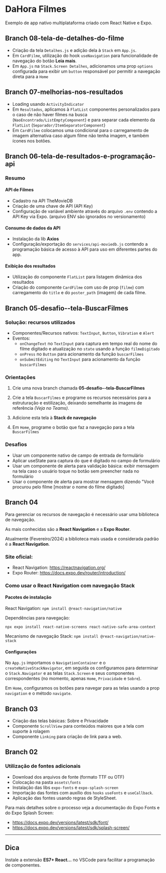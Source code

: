 # DaHora Filmes

Exemplo de app nativo multiplataforma criado com React Native e Expo.

## Branch 08-tela-de-detalhes-do-filme

- Criação da tela `Detalhes.js` e adição dela à `Stack` em `App.js`.
- Em `CardFilme`, utilização do hook `useNavigation` para funcionalidade de navegação do botão **Leia mais**.
- Em `App.js` na `Stack.Screen Detalhes`, adicionamos uma prop `options`
configurada para exibir um `button` responsável por permitir a navegação direta
para a `Home`

## Branch 07-melhorias-nos-resultados

- Loading usando `ActivityIndicator`
- Em `Resultados`, aplicamos à `FlatList` componentes personalizados para o caso de não haver filmes na busca (`NaoEncontrado/ListEmptyComponent`) e
  para separar cada elemento da `FlatList` (`Separador/ItemSeparatorComponent`)
- Em `CardFilme` colocamos uma condicional para o carregamento de imagem alternativa caso algum filme não tenha imagem, e também ícones nos botões.

## Branch 06-tela-de-resultados-e-programação-api

### Resumo

#### API de Filmes

- Cadastro na API TheMovieDB
- Criação de uma chave de API (API Key)
- Configuração de variável ambiente através do arquivo `.env` contendo a API Key via Expo. (arquivo ENV são ignorados no versionamento)

#### Consumo de dados da API

- Instalação da lib **Axios**
- Configuração/exportação do `services/api-moviedb.js` contendo a programação básica de acesso à API para uso em diferentes partes do app.

#### Exibição dos resultados

- Utilização do componente `FlatList` para listagem dinâmica dos resultados
- Criação do componente `CardFilme` com uso de prop (`filme`) com carregamento do `title` e do `poster_path` (imagem) de cada filme.


## Branch 05-desafio--tela-BuscarFilmes

### Solução: recursos utilizados

- Componentes/Recursos nativos: `TextInput`, `Button`, `Vibration` e `Alert`
- Eventos:
  - `onChangeText` no `TextInput` para captura em tempo real do nome do filme digitado e atualização no `state` usando a função `filmeDigitado`
  - `onPress` no `Button` para acionamento da função `buscarFilmes`
  - `onSubmitEditing` no `TextInput` para acionamento da função `buscarFilmes`

### Orientações

1. Crie uma nova branch chamada **05-desafio--tela-BuscarFilmes**

2. Crie a tela `BuscarFilmes` e programe os recursos necessários para a estruturação e estilização, deixando semelhante às imagens de referência _(Veja no Teams)_.

3. Adicione esta tela à **Stack de navegação**

4. Em `Home`, programe o botão que faz a navegação para a tela `BuscarFilmes`

### Desafios

- Usar um componente nativo de campo de entrada de formulário
- Aplicar useState para captura do que é digitado no campo de formulário
- Usar um componente de alerta para validação básica: exibir mensagem na tela caso o usuário toque no botão sem preencher nada no formulário
- Usar o componente de alerta para mostrar mensagem dizendo "Você procurou pelo filme [mostrar o nome do filme digitado]

## Branch 04

Para gerenciar os recursos de navegação é necessário usar uma biblioteca de navegação.

As mais conhecidas são a **React Navigation** e a **Expo Router**.

Atualmente (Fevereiro/2024) a biblioteca mais usada e considerada padrão é a **React Navigation**.

### Site oficial:

- React Navigation: https://reactnavigation.org/
- Expo Router: https://docs.expo.dev/router/introduction/

### Como usar o React Navigation com navegação Stack

#### Pacotes de instalação

React Navigation: `npm install @react-navigation/native`

Dependências para navegação:

`npx expo install react-native-screens react-native-safe-area-context`

Mecanismo de navegação Stack: `npm install @react-navigation/native-stack`

#### Configurações

No `App.js` importamos o `NavigationContainer` e o `createNativeStackNavigator`, em seguida os configuramos para determinar o `Stack.Navigator` e as telas `Stack.Screen` e seus componentes correspondentes (no momento, apenas `Home`, `Privacidade` e `Sobre`).

Em `Home`, configuramos os botões para navegar para as telas usando a prop `navigation` e o método `navigate`.

## Branch 03

- Criação das telas básicas: Sobre e Privacidade
- Componente `ScrollView` para conteúdos maiores que a tela com suporte à rolagem
- Componente `Linking` para criação de link para a web.

## Branch 02

### Utilização de fontes adicionais

- Download dos arquivos de fonte (formato TTF ou OTF)
- Colocação na pasta `assets\fonts`
- Instalação das libs `expo-fonts` e `expo-splash-screen`
- Importação das fontes com auxílio dos `hooks` `useFonts` e `useCallback`.
- Aplicação das fontes usando regras de StyleSheet.

Para mais detalhes sobre o processo veja a documentação do Expo Fonts e do Expo Splash Screen:

- https://docs.expo.dev/versions/latest/sdk/font/
- https://docs.expo.dev/versions/latest/sdk/splash-screen/

---

## Dica

Instale a extensão **ES7+ React...** no VSCode para facilitar a programação de componentes.
